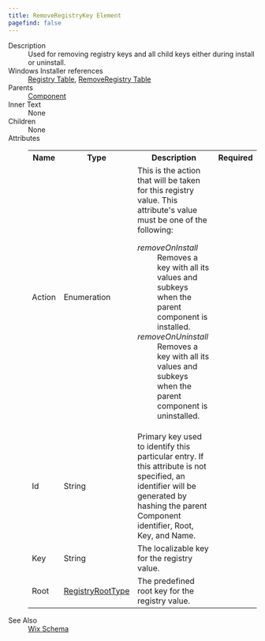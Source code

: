 ```yaml
---
title: RemoveRegistryKey Element
pagefind: false
---
```

<dl>
  <dt>Description</dt>
  <dd>                 Used for removing registry keys and all child keys either during install or uninstall.             </dd>
  <dt>Windows Installer references</dt>
  <dd>
    <a href="http://msdn.microsoft.com/library/aa371168.aspx" target="_blank">Registry Table</a>, <a href="http://msdn.microsoft.com/library/aa371208.aspx" target="_blank">RemoveRegistry Table</a></dd>
  <dt>Parents</dt>
  <dd>
    <a href="../component/">Component</a>
  </dd>
  <dt>Inner Text</dt>
  <dd>None</dd>
  <dt>Children</dt>
  <dd>None</dd>
  <dt>Attributes</dt>
  <dd>
    <table cellspacing="0" cellpadding="0" class="schema">
      <tr>
        <th width="15%">Name</th>
        <th width="15%">Type</th>
        <th width="65%">Description</th>
        <th width="15%">Required</th>
      </tr>
      <tr>
        <td>Action</td>
        <td>Enumeration</td>
        <td>                         This is the action that will be taken for this registry value.                       This attribute's value must be one of the following:<dl><dt class="enumerationValue"><dfn>removeOnInstall</dfn></dt><dd>                                     Removes a key with all its values and subkeys when the parent component is installed.                                 </dd><dt class="enumerationValue"><dfn>removeOnUninstall</dfn></dt><dd>                                     Removes a key with all its values and subkeys when the parent component is uninstalled.                                 </dd></dl></td>
        <td>&nbsp;</td>
      </tr>
      <tr>
        <td>Id</td>
        <td>String</td>
        <td>                         Primary key used to identify this particular entry.  If this attribute is not specified, an identifier will be                         generated by hashing the parent Component identifier, Root, Key, and Name.                     </td>
        <td>&nbsp;</td>
      </tr>
      <tr>
        <td>Key</td>
        <td>String</td>
        <td>                         The localizable key for the registry value.                     </td>
        <td>&nbsp;</td>
      </tr>
      <tr>
        <td>Root</td>
        <td><a href="../simple_type_registryroottype/">RegistryRootType</a></td>
        <td>                         The predefined root key for the registry value.                     </td>
        <td>&nbsp;</td>
      </tr>
    </table>
  </dd>
  <dt>See Also</dt>
  <dd>
    <a href="../">Wix Schema</a>
  </dd>
</dl>
